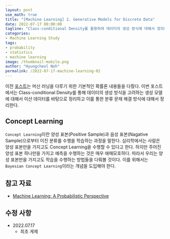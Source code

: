 ```yaml
---
layout: post
use_math: true
title: "[Machine Learning] 2. Generative Models for Discrete Data"
date: 2022-07-17 00:00:00
tagline: "Class-conditional Density를 활용하여 데이터의 생성 방식에 대해서 정의하고 이를 통해 Generative Classifier를 정의하는 생성 모델 방식에 대한 내용 정리"
categories:
- Machine Learning Study
tags:
- probability
- statistics
- machine learning
image: /thumbnail-mobile.png
author: "Hyungcheol Noh"
permalink: /2022-07-17-machine-learning-02
---
```


이전 [포스트](https://hcnoh.github.io/2022-06-25-machine-learning-01)는 머신 러닝을 다루기 위한 기본적인 확률론 내용들을 다뤘다. 이번 포스트에서는 Class-conditional Density를 통해 데이터의 생성 방식을 고려하는 생성 모델에 대해서 이산 데이터를 바탕으로 정리하고 이를 통한 분류 문제 해결 방식에 대해서 정리한다.

## Concept Learning
`Concept Learning`이란 양성 표본(Positive Sample)과 음성 표본(Nagative Sample)으로부터 이진 분류를 수행을 학습하는 과정을 말한다. 심리학에서는 사람은 양성 표본만을 가지고도 Concept Learning을 수행할 수 있다고 한다. 하지만 주어진 양성 표본 하나만을 가지고 예측을 수행하는 것은 매우 애매모호하다. 따라서 우리는 양성 표본만을 가지고도 학습을 수행하는 방법들을 다뤄볼 것이다. 이를 위해서는 `Bayesian Concept Learning`이라는 개념을 도입해야 한다.

## 참고 자료
- [Machine Learning: A Probabilistic Perspective](https://www.amazon.com/Machine-Learning-Probabilistic-Perspective-Computation/dp/0262018020)

## 수정 사항
- 2022.07.17
    - 최초 게제
